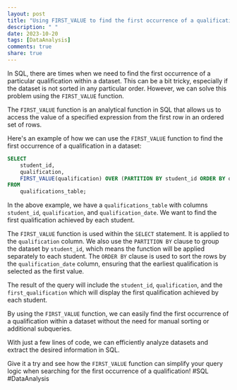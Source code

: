 ```yaml
---
layout: post
title: "Using FIRST_VALUE to find the first occurrence of a qualification in a dataset"
description: " "
date: 2023-10-20
tags: [DataAnalysis]
comments: true
share: true
---
```


In SQL, there are times when we need to find the first occurrence of a particular qualification within a dataset. This can be a bit tricky, especially if the dataset is not sorted in any particular order. However, we can solve this problem using the `FIRST_VALUE` function.

The `FIRST_VALUE` function is an analytical function in SQL that allows us to access the value of a specified expression from the first row in an ordered set of rows.

Here's an example of how we can use the `FIRST_VALUE` function to find the first occurrence of a qualification in a dataset:

```sql
SELECT 
    student_id,
    qualification,
    FIRST_VALUE(qualification) OVER (PARTITION BY student_id ORDER BY qualification_date) AS first_qualification
FROM 
    qualifications_table;
```

In the above example, we have a `qualifications_table` with columns `student_id`, `qualification`, and `qualification_date`. We want to find the first qualification achieved by each student.

The `FIRST_VALUE` function is used within the `SELECT` statement. It is applied to the `qualification` column. We also use the `PARTITION BY` clause to group the dataset by `student_id`, which means the function will be applied separately to each student. The `ORDER BY` clause is used to sort the rows by the `qualification_date` column, ensuring that the earliest qualification is selected as the first value.

The result of the query will include the `student_id`, `qualification`, and the `first_qualification` which will display the first qualification achieved by each student.

By using the `FIRST_VALUE` function, we can easily find the first occurrence of a qualification within a dataset without the need for manual sorting or additional subqueries.

With just a few lines of code, we can efficiently analyze datasets and extract the desired information in SQL.

Give it a try and see how the `FIRST_VALUE` function can simplify your query logic when searching for the first occurrence of a qualification! #SQL #DataAnalysis